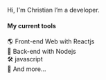 Hi, I'm Christian I’m a developer. 

#### My current tools 
🌎 Front-end Web with Reactjs  
📡 Back-end with Nodejs  
🛠️ javascript  
🧰 And more...  


